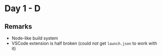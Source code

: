 # Day 1 - D

## Remarks

- Node-like build system
- VSCode extension is half broken (could _not_ get `launch.json` to work with it)
